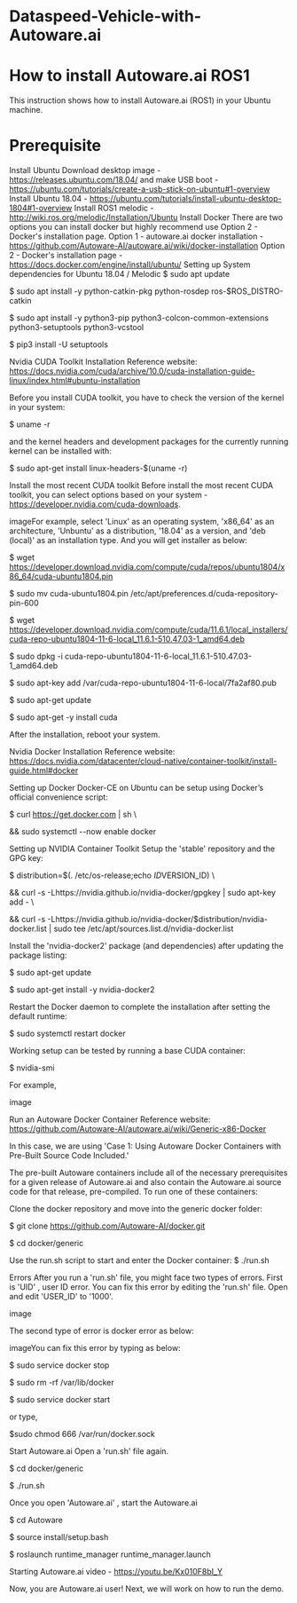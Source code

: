 # Dataspeed-Vehicle-with-Autoware.ai
# How to install Autoware.ai ROS1
This instruction shows how to install Autoware.ai (ROS1) in your Ubuntu machine.

# Prerequisite
Install Ubuntu
Download desktop image - https://releases.ubuntu.com/18.04/ and make USB boot - https://ubuntu.com/tutorials/create-a-usb-stick-on-ubuntu#1-overview
Install Ubuntu 18.04 - https://ubuntu.com/tutorials/install-ubuntu-desktop-1804#1-overview
Install ROS1 melodic - http://wiki.ros.org/melodic/Installation/Ubuntu
Install Docker
There are two options you can install docker but highly recommend use Option 2 - Docker's installation page.
Option 1 - autoware.ai docker installation - https://github.com/Autoware-AI/autoware.ai/wiki/docker-installation
Option 2 - Docker's installation page - https://docs.docker.com/engine/install/ubuntu/
Setting up System dependencies for Ubuntu 18.04 / Melodic
$ sudo apt update

$ sudo apt install -y python-catkin-pkg python-rosdep ros-$ROS_DISTRO-catkin

$ sudo apt install -y python3-pip python3-colcon-common-extensions python3-setuptools python3-vcstool

$ pip3 install -U setuptools

Nvidia CUDA Toolkit Installation
Reference website: https://docs.nvidia.com/cuda/archive/10.0/cuda-installation-guide-linux/index.html#ubuntu-installation

Before you install CUDA toolkit, you have to check the version of the kernel in your system:

$ uname -r

and the kernel headers and development packages for the currently running kernel can be installed with:

$ sudo apt-get install linux-headers-$(uname -r)

Install the most recent CUDA toolkit
Before install the most recent CUDA toolkit, you can select options based on your system - https://developer.nvidia.com/cuda-downloads.

imageFor example, select 'Linux' as an operating system, 'x86_64' as an architecture, 'Unbuntu' as a distribution, '18.04' as a version, and 'deb (local)' as an installation type. And you will get installer as below:

$ wget https://developer.download.nvidia.com/compute/cuda/repos/ubuntu1804/x86_64/cuda-ubuntu1804.pin

$ sudo mv cuda-ubuntu1804.pin /etc/apt/preferences.d/cuda-repository-pin-600

$ wget https://developer.download.nvidia.com/compute/cuda/11.6.1/local_installers/cuda-repo-ubuntu1804-11-6-local_11.6.1-510.47.03-1_amd64.deb

$ sudo dpkg -i cuda-repo-ubuntu1804-11-6-local_11.6.1-510.47.03-1_amd64.deb

$ sudo apt-key add /var/cuda-repo-ubuntu1804-11-6-local/7fa2af80.pub

$ sudo apt-get update

$ sudo apt-get -y install cuda

After the installation, reboot your system.

Nvidia Docker Installation
Reference website: https://docs.nvidia.com/datacenter/cloud-native/container-toolkit/install-guide.html#docker

Setting up Docker
Docker-CE on Ubuntu can be setup using Docker’s official convenience script:

$ curl https://get.docker.com | sh \

&& sudo systemctl --now enable docker

Setting up NVIDIA Container Toolkit
Setup the 'stable' repository and the GPG key:

$ distribution=$(. /etc/os-release;echo $ID$VERSION_ID) \

&& curl -s -Lhttps://nvidia.github.io/nvidia-docker/gpgkey | sudo apt-key add - \

&& curl -s -Lhttps://nvidia.github.io/nvidia-docker/$distribution/nvidia-docker.list | sudo tee /etc/apt/sources.list.d/nvidia-docker.list

Install the 'nvidia-docker2' package (and dependencies) after updating the package listing:

$ sudo apt-get update

$ sudo apt-get install -y nvidia-docker2

Restart the Docker daemon to complete the installation after setting the default runtime:

$ sudo systemctl restart docker

Working setup can be tested by running a base CUDA container:

$ nvidia-smi

For example,

image

Run an Autoware Docker Container
Reference website: https://github.com/Autoware-AI/autoware.ai/wiki/Generic-x86-Docker

In this case, we are using 'Case 1: Using Autoware Docker Containers with Pre-Built Source Code Included.'

The pre-built Autoware containers include all of the necessary prerequisites for a given release of Autoware.ai and also contain the Autoware.ai source code for that release, pre-compiled. To run one of these containers:

Clone the docker repository and move into the generic docker folder:

$ git clone https://github.com/Autoware-AI/docker.git

$ cd docker/generic

Use the run.sh script to start and enter the Docker container:
$ ./run.sh

Errors
After you run a 'run.sh' file, you might face two types of errors. First is 'UID' , user ID error. You can fix this error by editing the 'run.sh' file. Open and edit 'USER_ID' to '1000'.

image

The second type of error is docker error as below:

imageYou can fix this error by typing as below:

$ sudo service docker stop

$ sudo rm -rf /var/lib/docker

$ sudo service docker start

or type,

$sudo chmod 666 /var/run/docker.sock

Start Autoware.ai
Open a 'run.sh' file again.

$ cd docker/generic

$ ./run.sh

Once you open 'Autoware.ai' , start the Autoware.ai

$ cd Autoware

$ source install/setup.bash

$ roslaunch runtime_manager runtime_manager.launch

Starting Autoware.ai video - https://youtu.be/Kx010F8bI_Y

Now, you are Autoware.ai user!
Next, we will work on how to run the demo.
